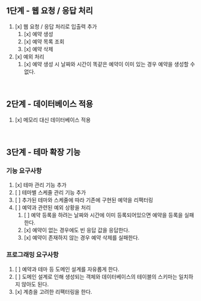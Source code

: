 ## 1단계 - 웹 요청 / 응답 처리

1. [x] 웹 요청 / 응답 처리로 입출력 추가
   1. [x] 예약 생성
   2. [x] 예약 목록 조회
   3. [x] 예약 삭제
2. [x] 예외 처리
   1. [x] 예약 생성 시 날짜와 시간이 똑같은 예약이 이미 있는 경우 예약을 생성할 수 없다.

<br>

## 2단계 - 데이터베이스 적용

1. [x] 메모리 대신 데이터베이스 적용

<br>

## 3단계 - 테마 확장 기능

### 기능 요구사항

1. [x] 테마 관리 기능 추가
2. [ ] 테마별 스케줄 관리 기능 추가
3. [ ] 추가된 테마와 스케줄에 따라 기존에 구현된 예약을 리팩터링
4. [ ] 예약과 관련된 예외 상황을 처리
   1. [ ] 예약 등록을 하려는 날짜와 시간에 이미 등록되어있으면 예약을 등록을 실패한다.
   2. [x] 예약이 없는 경우에도 빈 응답 값을 응답한다.
   3. [x] 예약이 존재하지 않는 경우 예약 삭제를 실패한다.

### 프로그래밍  요구사항

1. [ ] 예약과 테마 등 도메인 설계를 자유롭게 한다.
2. [ ] 도메인 설계로 인해 생성되는 객체와 데이터베이스의 테이블의 스키마는 일치하지 않아도 된다.
3. [x] 계층을 고려한 리팩터링을 한다.
